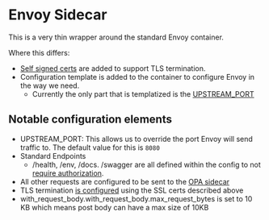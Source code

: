 # Envoy Sidecar
This is a very thin wrapper around the standard Envoy container.

Where this differs:
* [Self signed certs](ssl) are added to support TLS termination.
* Configuration template is added to the container to configure Envoy in the way we need.
  * Currently the only part that is templatized is the [UPSTREAM_PORT](service-envoy.yaml.template#L164)

## Notable configuration elements

* UPSTREAM_PORT: This allows us to override the port Envoy will send traffic to. The default value for this is `8080`
* Standard Endpoints
  * /health, /env, /docs. /swagger are all defined within the config to not [require authorization](service-envoy.yaml.template#L21-L48).
* All other requests are configured to be sent to the [OPA sidecar](service-envoy.yaml.template#L49-L64)
* TLS termination [is configured](service-envoy.yaml.template#L65-L74) using the SSL certs described above
* with_request_body.with_request_body.max_request_bytes is set to 10 KB which means post body can have a max size of 
10KB